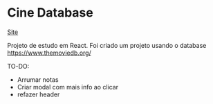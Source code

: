 # Cine Database
[Site](https://cinedb.crc.dev.br/)

Projeto de estudo em React.
Foi criado um projeto usando o database https://www.themoviedb.org/

TO-DO:
- Arrumar notas
- Criar modal com mais info ao clicar
- refazer header